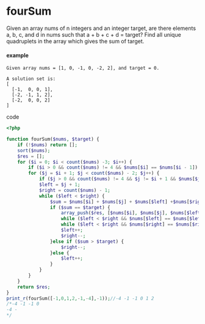 # fourSum 

Given an array nums of n integers and an integer target, are there elements a, b, c, and d in nums such that a + b + c + d = target? Find all unique quadruplets in the array which gives the sum of target.

#### example
```
Given array nums = [1, 0, -1, 0, -2, 2], and target = 0.

A solution set is:
[
  [-1,  0, 0, 1],
  [-2, -1, 1, 2],
  [-2,  0, 0, 2]
]

```
code
```php
<?php

function fourSum($nums, $target) {
    if (!$nums) return [];
    sort($nums);
    $res = [];
    for ($i = 0; $i < count($nums) -3; $i++) {
        if ($i > 0 && count($nums) != 4 && $nums[$i] == $nums[$i - 1]) continue;
        for ($j = $i + 1; $j < count($nums) - 2; $j++) {
            if ($j > 0 && count($nums) != 4 && $j != $i + 1 && $nums[$j] == $nums[$j - 1]) continue;
            $left = $j + 1;
            $right = count($nums) - 1;
            while ($left < $right) {
                $sum = $nums[$i] + $nums[$j] + $nums[$left] +$nums[$right];
                if ($sum == $target) {
                    array_push($res, [$nums[$i], $nums[$j], $nums[$left], $nums[$right]]);
                    while ($left < $right && $nums[$left] == $nums[$left + 1]) $left++;
                    while ($left < $right && $nums[$right] == $nums[$right - 1]) $right--;
                    $left++;
                    $right--;
                }else if ($sum > $target) {
                    $right--;
                }else {
                    $left++;
                }
            }
        }
    }
    return $res;
}
print_r(fourSum([-1,0,1,2,-1,-4],-1));//-4 -1 -1 0 1 2
/*-4 -1 -1 0
-4 -
*/
```
